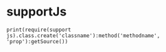 # supportJs

```luau
print(require(support js).class.create('classname'):method('methodname', 'prop'):getSource())
```
